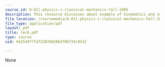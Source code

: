 ```yaml
---
course_id: 8-01l-physics-i-classical-mechanics-fall-2005
description: This resource discusses about example of kinematics and velocity problems.
file_location: /coursemedia/8-01l-physics-i-classical-mechanics-fall-2005/94254977fd72307b0206470bf33c9532_lec6.pdf
file_type: application/pdf
layout: pdf
title: lec6.pdf
type: course
uid: 94254977fd72307b0206470bf33c9532

---
```

None